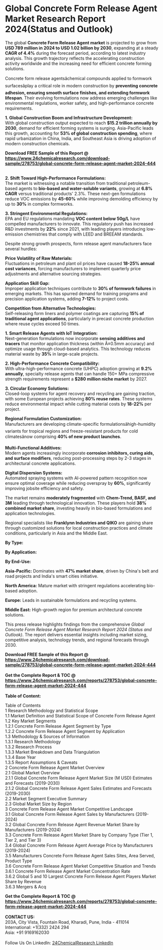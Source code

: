 <h1>Global Concrete Form Release Agent Market Research Report 2024(Status and Outlook)</h1><p>The global <strong>Concrete Form Release Agent market</strong> is projected to grow from <strong>USD 789 million in 2024 to USD 1.02 billion by 2030</strong>, expanding at a steady <strong>CAGR of 4.4%</strong> during the forecast period, according to latest industry analysis. This growth trajectory reflects the accelerating construction activity worldwide and the increasing need for efficient concrete forming solutions.</p><p>Concrete form release agentsâchemical compounds applied to formwork surfacesâplay a critical role in modern construction by <strong>preventing concrete adhesion, ensuring smooth surface finishes, and extending formwork lifespan</strong>. Their evolving formulations now address emerging challenges like environmental regulations, worker safety, and high-performance concrete requirements.</p><p><strong>1. Global Construction Boom and Infrastructure Development:</strong><br>
With global construction output expected to reach <strong>$15.2 trillion annually by 2030</strong>, demand for efficient forming systems is surging. Asia-Pacific leads this growth, accounting for <strong>53% of global construction spending</strong>, where rapid urbanization in China, India, and Southeast Asia is driving adoption of modern construction chemicals.</p><div><b>Download FREE Sample of this Report @ 
            <a href="https://www.24chemicalresearch.com/download-sample/278753/global-concrete-form-release-agent-market-2024-444">
            https://www.24chemicalresearch.com/download-sample/278753/global-concrete-form-release-agent-market-2024-444</a></b></div><br><p><strong>2. Shift Toward High-Performance Formulations:</strong><br>
The market is witnessing a notable transition from traditional petroleum-based agents to <strong>bio-based and water-soluble variants</strong>, growing at <strong>6.8% CAGR</strong> versus traditional products' 2.3%. These next-gen formulations reduce VOC emissions by <strong>45-60%</strong> while improving demolding efficiency by up to <strong>30%</strong> in complex formworks.</p><p><strong>3. Stringent Environmental Regulations:</strong><br>
EPA and EU regulations mandating <strong>VOC content below 50g/L</strong> have compelled manufacturers to innovate. This regulatory push has increased R&amp;D investments by <strong>22%</strong> since 2021, with leading players introducing low-emission chemistries that comply with LEED and BREEAM standards.</p><p>Despite strong growth prospects, form release agent manufacturers face several hurdles:</p><p><strong>Price Volatility of Raw Materials:</strong><br>
        Fluctuations in petroleum and plant oil prices have caused <strong>18-25% annual cost variances</strong>, forcing manufacturers to implement quarterly price adjustments and alternative sourcing strategies.</p><p><strong>Application Skill Gap:</strong><br>
        Improper application techniques contribute to <strong>30% of formwork failures</strong> in emerging markets. This has spurred demand for training programs and precision application systems, adding <strong>7-12%</strong> to project costs.</p><p><strong>Competition from Alternative Technologies:</strong><br>
        Self-releasing form liners and polymer coatings are capturing <strong>15% of traditional agent applications</strong>, particularly in precast concrete production where reuse cycles exceed 50 times.</p><p><strong>1. Smart Release Agents with IoT Integration:</strong><br>
Next-generation formulations now incorporate <strong>sensing additives and tracers</strong> that monitor application thickness (within Â±0.5mm accuracy) and optimize usage through cloud-based analytics. This technology reduces material waste by <strong>35%</strong> in large-scale projects.</p><p><strong>2. High-Performance Concrete Compatibility:</strong><strong> </strong><br>
With ultra-high-performance concrete (UHPC) adoption growing at <strong>9.2% annually</strong>, specialty release agents that can handle 150+ MPa compressive strength requirements represent a <strong>$280 million niche market</strong> by 2027.</p><p><strong>3. Circular Economy Solutions:</strong><br>
Closed-loop systems for agent recovery and recycling are gaining traction, with some European projects achieving <strong>80% reuse rates</strong>. These systems reduce environmental impact while cutting material costs by <strong>18-22%</strong> per project.</p><p><strong>Regional Formulation Customization:</strong><br>
        Manufacturers are developing climate-specific formulationsâhigh-humidity variants for tropical regions and freeze-resistant products for cold climatesânow comprising <strong>40% of new product launches</strong>.</p><p><strong>Multi-Functional Additives:</strong><br>
        Modern agents increasingly incorporate <strong>corrosion inhibitors, curing aids, and surface modifiers</strong>, reducing post-processing steps by 2-3 stages in architectural concrete applications.</p><p><strong>Digital Dispersion Systems:</strong><br>
        Automated spraying systems with AI-powered pattern recognition now ensure optimal coverage while reducing overspray by <strong>60%</strong>, significantly improving jobsite efficiency and safety.</p><p>The market remains <strong>moderately fragmented</strong> with <strong>Chem-Trend, BASF, and 3M</strong> leading through technological innovation. These players hold <strong>38% combined market share</strong>, investing heavily in bio-based formulations and application technologies.</p><p>Regional specialists like <strong>Franklynn Industries and QIKO</strong> are gaining share through customized solutions for local construction practices and climate conditions, particularly in Asia and the Middle East.</p><p><strong>By Type:</strong></p><p><strong>By Application:</strong></p><p><strong>By End-Use:</strong></p><p><strong>Asia-Pacific:</strong> Dominates with <strong>47% market share</strong>, driven by China's belt and road projects and India's smart cities initiative.</p><p><strong>North America:</strong> Mature market with stringent regulations accelerating bio-based adoption.</p><p><strong>Europe:</strong> Leads in sustainable formulations and recycling systems.</p><p><strong>Middle East:</strong> High-growth region for premium architectural concrete solutions.</p><p>This press release highlights findings from the comprehensive <em>Global Concrete Form Release Agent Market Research Report 2024 (Status and Outlook)</em>. The report delivers essential insights including market sizing, competitive analysis, technology trends, and regional forecasts through 2030.</p><div><b>Download FREE Sample of this Report @ 
            <a href="https://www.24chemicalresearch.com/download-sample/278753/global-concrete-form-release-agent-market-2024-444">
            https://www.24chemicalresearch.com/download-sample/278753/global-concrete-form-release-agent-market-2024-444</a></b></div><br><div><b>Get the Complete Report & TOC @ 
            <a href="https://www.24chemicalresearch.com/reports/278753/global-concrete-form-release-agent-market-2024-444">
            https://www.24chemicalresearch.com/reports/278753/global-concrete-form-release-agent-market-2024-444</a></b></div><br>
            <b>Table of Content:</b><p>Table of Contents<br />
1 Research Methodology and Statistical Scope<br />
1.1 Market Definition and Statistical Scope of Concrete Form Release Agent<br />
1.2 Key Market Segments<br />
1.2.1 Concrete Form Release Agent Segment by Type<br />
1.2.2 Concrete Form Release Agent Segment by Application<br />
1.3 Methodology & Sources of Information<br />
1.3.1 Research Methodology<br />
1.3.2 Research Process<br />
1.3.3 Market Breakdown and Data Triangulation<br />
1.3.4 Base Year<br />
1.3.5 Report Assumptions & Caveats<br />
2 Concrete Form Release Agent Market Overview<br />
2.1 Global Market Overview<br />
2.1.1 Global Concrete Form Release Agent Market Size (M USD) Estimates and Forecasts (2019-2030)<br />
2.1.2 Global Concrete Form Release Agent Sales Estimates and Forecasts (2019-2030)<br />
2.2 Market Segment Executive Summary<br />
2.3 Global Market Size by Region<br />
3 Concrete Form Release Agent Market Competitive Landscape<br />
3.1 Global Concrete Form Release Agent Sales by Manufacturers (2019-2024)<br />
3.2 Global Concrete Form Release Agent Revenue Market Share by Manufacturers (2019-2024)<br />
3.3 Concrete Form Release Agent Market Share by Company Type (Tier 1, Tier 2, and Tier 3)<br />
3.4 Global Concrete Form Release Agent Average Price by Manufacturers (2019-2024)<br />
3.5 Manufacturers Concrete Form Release Agent Sales Sites, Area Served, Product Type<br />
3.6 Concrete Form Release Agent Market Competitive Situation and Trends<br />
3.6.1 Concrete Form Release Agent Market Concentration Rate<br />
3.6.2 Global 5 and 10 Largest Concrete Form Release Agent Players Market Share by Revenue<br />
3.6.3 Mergers & Acq</p><div><b>Get the Complete Report & TOC @ 
            <a href="https://www.24chemicalresearch.com/reports/278753/global-concrete-form-release-agent-market-2024-444">
            https://www.24chemicalresearch.com/reports/278753/global-concrete-form-release-agent-market-2024-444</a></b></div><br><b>CONTACT US:</b><br>
            203A, City Vista, Fountain Road, Kharadi, Pune, India - 411014<br>
            International: +1(332) 2424 294<br>
            Asia: +91 9169162030 <br><br>
            Follow Us On LinkedIn: <a href="https://www.linkedin.com/company/24chemicalresearch/">24ChemicalResearch LinkedIn</a>